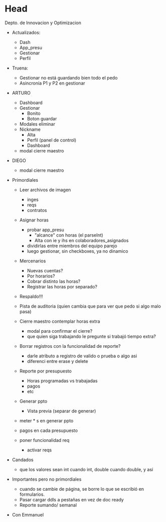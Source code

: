 # Head
Depto. de Innovacion y Optimizacion

- Actualizados:
  - Dash
  - App_presu
  - Gestionar
  - Perfil
  
- Truena:
  - Gestionar no está guardando bien todo el pedo
  - Asincronía P1 y P2 en gestionar

- ARTURO
  - Dashboard
  - Gestionar
    - Bonito
    - Boton guardar
  - Modales eliminar
  - Nickname
    - Alta
    - Perfil (panel de control)
    - Dashboard
  - modal cierre maestro
  
- DIEGO
  - modal cierre maestro
    
- Primordiales
  - Leer archivos de imagen
    - inges
    - reqs
    - contratos
  - Asignar horas
    - probar app_presu
      - "alcance" con horas (el parseInt)
      - Alta con ie y ihs en colaboradores_asignados
    - dividirlas entre miembros del equipo parejo
    - luego gestionar, sin checkboxes, ya no dinamico
    
  - Mercenarios
    - Nuevas cuentas?
    - Por horarios?
    - Cobrar distinto las horas?
    - Registrar las horas por separado?
  
  - Respaldo!!!
  - Pista de auditoria (quien cambia que para ver que pedo si algo malo pasa)
  - Cierre maestro contemplar horas extra
    - modal para confirmar el cierre?
    - que quien siga trabajando le pregunte si trabajó tiempo extra?
  - Borrar registros con la funcionalidad de reporte?
    - darle atributo a registro de valido o prueba o algo asi
    - diferenci entre erase y delete
    
  - Reporte por presupuesto
    - Horas programadas vs trabajadas
    - pagos
    - etc
  
  - Generar ppto
    - Vista previa (separar de generar)
  - meter * s en generar ppto


  - pagos en cada presupuesto
  - poner funcionalidad req
    - activar reqs
  
- Candados
  - que los valores sean int cuando int, double cuando double, y así

- Importantes pero no primordiales
  - cuando se cambie de página, se borre lo que se escribió en formularios.
  - Pasar cargar ddls a pestañas en vez de doc ready
  - Reporte sumando/ semanal
- Con Emmanuel
